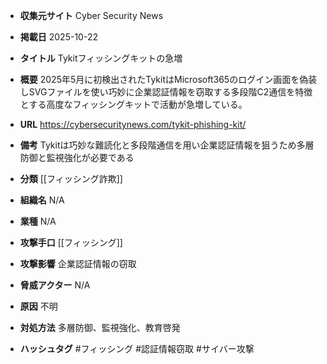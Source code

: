 - **収集元サイト**
Cyber Security News

- **掲載日**
2025-10-22

- **タイトル**
Tykitフィッシングキットの急増

- **概要**
2025年5月に初検出されたTykitはMicrosoft365のログイン画面を偽装しSVGファイルを使い巧妙に企業認証情報を窃取する多段階C2通信を特徴とする高度なフィッシングキットで活動が急増している。

- **URL**
https://cybersecuritynews.com/tykit-phishing-kit/

- **備考**
Tykitは巧妙な難読化と多段階通信を用い企業認証情報を狙うため多層防御と監視強化が必要である

- **分類**
[[フィッシング詐欺]]

- **組織名**
N/A

- **業種**
N/A

- **攻撃手口**
[[フィッシング]]

- **攻撃影響**
企業認証情報の窃取

- **脅威アクター**
N/A

- **原因**
不明

- **対処方法**
多層防御、監視強化、教育啓発

- **ハッシュタグ**
#フィッシング #認証情報窃取 #サイバー攻撃
